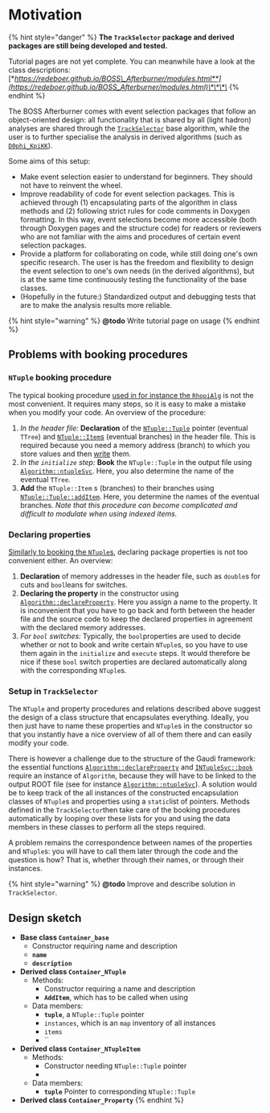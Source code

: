 # Motivation

{% hint style="danger" %}
**The `TrackSelector` package and derived packages are still being developed and tested.**

Tutorial pages are not yet complete. You can meanwhile have a look at the class descriptions:  
[**https://redeboer.github.io/BOSS\_Afterburner/modules.html**](https://redeboer.github.io/BOSS_Afterburner/modules.html)\*\*\*\*
{% endhint %}

The BOSS Afterburner comes with event selection packages that follow an object-oriented design: all functionality that is shared by all \(light hadron\) analyses are shared through the [`TrackSelector`](https://redeboer.github.io/BOSS_Afterburner/classTrackSelector.html) base algorithm, while the user is to further specialise the analysis in derived algorithms \(such as [`D0phi_KpiKK`](https://redeboer.github.io/BOSS_Afterburner/classD0phi__KpiKK.html)\).

Some aims of this setup:

* Make event selection easier to understand for beginners. They should not have to reinvent the wheel.
* Improve readability of code for event selection packages. This is achieved through \(1\) encapsulating parts of the algorithm in class methods and \(2\) following strict rules for code comments in Doxygen formatting. In this way, event selections become more accessible \(both through Doxygen pages and the structure code\) for readers or reviewers who are not familiar with the aims and procedures of certain event selection packages.
* Provide a platform for collaborating on code, while still doing one's own specific research. The user is has the freedom and flexibility to design the event selection to one's own needs \(in the derived algorithms\), but is at the same time continuously testing the functionality of the base classes.
* \(Hopefully in the future:\) Standardized output and debugging tests that are to make the analysis results more reliable.

{% hint style="warning" %}
**@todo** Write tutorial page on usage
{% endhint %}

## Problems with booking procedures

### `NTuple` booking procedure

The typical booking procedure [used in for instance the `RhopiAlg`](../../besiii-software-system/packages/rhopi.md#declaring-and-defining-properties-like-cuts) is not the most convenient. It requires many steps, so it is easy to make a mistake when you modify your code. An overview of the procedure:

1. _In the header file:_ **Declaration** of the [`NTuple::Tuple`](https://dayabay.bnl.gov/dox/GaudiKernel/html/classNTuple_1_1Tuple.html) pointer \(eventual `TTree`\) and [`NTuple::Item`s](https://dayabay.bnl.gov/dox/GaudiKernel/html/classNTuple_1_1Item.html) \(eventual branches\) in the header file. This is required because you need a memory address \(branch\) to which you store values and then [write](https://dayabay.bnl.gov/dox/GaudiKernel/html/classINTuple.html#a89cd8df7b0cff68a1cbb45d9c8fe7df5) them.
2. _In the `initialize` step:_ **Book** the `NTuple::Tuple` in the output file using [`Algorithm::ntupleSvc`](https://dayabay.bnl.gov/dox/GaudiKernel/html/classAlgorithm.html#aa0e741efefa5312b20f9a213c3ab4cbb). Here, you also determine the name of the eventual `TTree`.
3. **Add** the `NTuple::Item` s \(branches\) to their branches using [`NTuple::Tuple::addItem`](https://dayabay.bnl.gov/dox/GaudiKernel/html/classNTuple_1_1Tuple.html#a78033967fbd89f7f18e7d6d7d43f41ac). Here, you determine the names of the eventual branches. _Note that this procedure can become complicated and difficult to modulate when using indexed items._

### Declaring properties

[Similarly to booking the `NTuple`s](motivation.md#ntuple-booking-procedure), declaring package properties is not too convenient either. An overview:

1. **Declaration** of memory addresses in the header file, such as `double`s for cuts and `bool`leans for switches.
2. **Declaring the property** in the constructor using [`Algorithm::declareProperty`](https://dayabay.bnl.gov/dox/GaudiKernel/html/classAlgorithm.html#acc63d83555ffb3833df7334468551d7d). Here you assign a name to the property. It is inconvenient that you have to go back and forth between the header file and the source code to keep the declared properties in agreement with the declared memory addresses.
3. _For `bool` switches:_ Typically, the `bool`properties are used to decide whether or not to book and write certain `NTuple`s, so you have to use them again in the `initialize`  and `execute` steps. It would therefore be nice if these `bool` switch properties are declared automatically along with the corresponding `NTuple`s.

### Setup in `TrackSelector`

The `NTuple` and property procedures and relations described above suggest the design of a class structure that encapsulates everything. Ideally, you then just have to name these properties and `NTuple`s in the constructor so that you instantly have a nice overview of all of them there and can easily modify your code.

There is however a challenge due to the structure of the Gaudi framework: the essential functions [`Algorithm::declareProperty`](https://dayabay.bnl.gov/dox/GaudiKernel/html/classAlgorithm.html#acc63d83555ffb3833df7334468551d7d) and [`INTupleSvc::book`](https://dayabay.bnl.gov/dox/GaudiKernel/html/classINTupleSvc.html#a501f6331df3de22c81e91f3f3f7704b6)  require an instance of `Algorithm`, because they will have to be linked to the output ROOT file \(see for instance [`Algorithm::ntupleSvc`](https://dayabay.bnl.gov/dox/GaudiKernel/html/classAlgorithm.html#aa0e741efefa5312b20f9a213c3ab4cbb)\). A solution would be to keep track of the all instances of the constructed encapsulation classes of `NTuple`s and properties using a `static`list of pointers. Methods defined in the `TrackSelector`then take care of the booking procedures automatically by looping over these lists for you and using the data members in these classes to perform all the steps required.

A problem remains the correspondence between names of the properties and `NTuple`s: you will have to call them later through the code and the question is how? That is, whether through their names, or through their instances.

{% hint style="warning" %}
**@todo** Improve and describe solution in `TrackSelector`.

## Design sketch

* **Base class `Container_base`**
  * Constructor requiring name and description
  * **`name`**
  * **`description`**
* **Derived class `Container_NTuple`**
  * Methods:
    * Constructor requiring a name and description
    * **`AddItem`**, which has to be called when using 
  * Data members:
    * **`tuple`**, a `NTuple::Tuple` pointer
    * `instances`, which is an `map` inventory of all instances
    * `items`
    * \`\`
* **Derived class `Container_NTupleItem`**
  * Methods:
    * Constructor needing `NTuple::Tuple` pointer
    * 
  * Data members:
    * **`tuple`** Pointer to corresponding `NTuple::Tuple`
* **Derived class `Container_Property`** 
{% endhint %}

